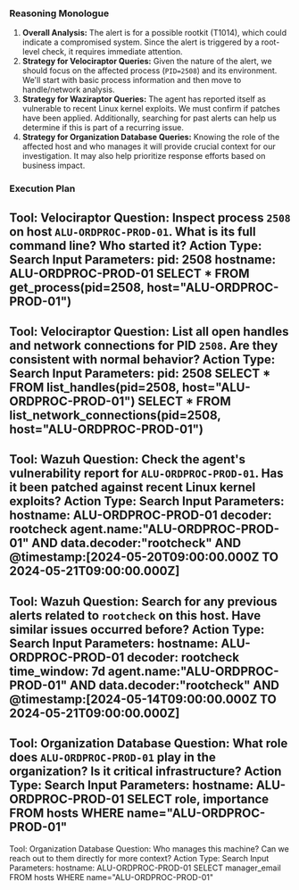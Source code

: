 ### Reasoning Monologue

1.  **Overall Analysis:** The alert is for a possible rootkit (T1014), which could indicate a compromised system. Since the alert is triggered by a root-level check, it requires immediate attention.
2.  **Strategy for Velociraptor Queries:** Given the nature of the alert, we should focus on the affected process (`PID=2508`) and its environment. We'll start with basic process information and then move to handle/network analysis.
3.  **Strategy for Waziraptor Queries:** The agent has reported itself as vulnerable to recent Linux kernel exploits. We must confirm if patches have been applied. Additionally, searching for past alerts can help us determine if this is part of a recurring issue.
4.  **Strategy for Organization Database Queries:** Knowing the role of the affected host and who manages it will provide crucial context for our investigation. It may also help prioritize response efforts based on business impact.

### Execution Plan

Tool: Velociraptor
Question: Inspect process `2508` on host `ALU-ORDPROC-PROD-01`. What is its full command line? Who started it?
Action Type: Search
Input Parameters:
  pid: 2508
  hostname: ALU-ORDPROC-PROD-01
<EXECUTE>
SELECT * FROM get_process(pid=2508, host="ALU-ORDPROC-PROD-01")
</EXECUTE>
---
Tool: Velociraptor
Question: List all open handles and network connections for PID `2508`. Are they consistent with normal behavior?
Action Type: Search
Input Parameters:
  pid: 2508
<EXECUTE>
SELECT * FROM list_handles(pid=2508, host="ALU-ORDPROC-PROD-01")
SELECT * FROM list_network_connections(pid=2508, host="ALU-ORDPROC-PROD-01")
</EXECUTE>
---
Tool: Wazuh
Question: Check the agent's vulnerability report for `ALU-ORDPROC-PROD-01`. Has it been patched against recent Linux kernel exploits?
Action Type: Search
Input Parameters:
  hostname: ALU-ORDPROC-PROD-01
  decoder: rootcheck
<EXECUTE>
agent.name:"ALU-ORDPROC-PROD-01" AND data.decoder:"rootcheck" AND @timestamp:[2024-05-20T09:00:00.000Z TO 2024-05-21T09:00:00.000Z]
</EXECUTE>
---
Tool: Wazuh
Question: Search for any previous alerts related to `rootcheck` on this host. Have similar issues occurred before?
Action Type: Search
Input Parameters:
  hostname: ALU-ORDPROC-PROD-01
  decoder: rootcheck
  time_window: 7d
<EXECUTE>
agent.name:"ALU-ORDPROC-PROD-01" AND data.decoder:"rootcheck" AND @timestamp:[2024-05-14T09:00:00.000Z TO 2024-05-21T09:00:00.000Z]
</EXECUTE>
---
Tool: Organization Database
Question: What role does `ALU-ORDPROC-PROD-01` play in the organization? Is it critical infrastructure?
Action Type: Search
Input Parameters:
  hostname: ALU-ORDPROC-PROD-01
<EXECUTE>
SELECT role, importance FROM hosts WHERE name="ALU-ORDPROC-PROD-01"
</EXECUTE>
---
Tool: Organization Database
Question: Who manages this machine? Can we reach out to them directly for more context?
Action Type: Search
Input Parameters:
  hostname: ALU-ORDPROC-PROD-01
<EXECUTE>
SELECT manager_email FROM hosts WHERE name="ALU-ORDPROC-PROD-01"
</EXECUTE>